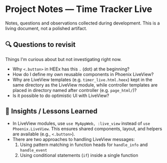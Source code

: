# Project Notes — Time Tracker Live

Notes, questions and observations collected during development.
This is a living document, not a polished artifact.

## 🔍 Questions to revisit

Things I'm curious about but not investigating right now.

- Why `<.button>` in HEEx has this `.` (dot) at the beginning?
- How do I define my own reusable components in Phoenix LiveView?
- Why are LiveView templates (e.g. `timer_live.html.heex`) kept in the same directory as the LiveView module, while controller templates are placed in directory named after controller (e.g. `page_html/`)?
- Is it possible to do optimistic UI with LiveView?

## 🧠 Insights / Lessons Learned

- In LiveView modules, use `use MyAppWeb, :live_view` instead of `use Phoenix.LiveView`. This ensures shared components, layout, and helpers are available (e.g., `<.button>`).
- There are two approaches to handling LiveView messages:
    1. Using pattern matching in function heads for `handle_info` and `handle_event`
    2. Using conditional statements (`if`) inside a single function
